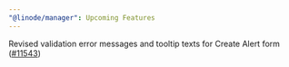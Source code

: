 ```yaml
---
"@linode/manager": Upcoming Features
---
```


Revised validation error messages and tooltip texts for Create Alert form ([#11543](https://github.com/linode/manager/pull/11543))
